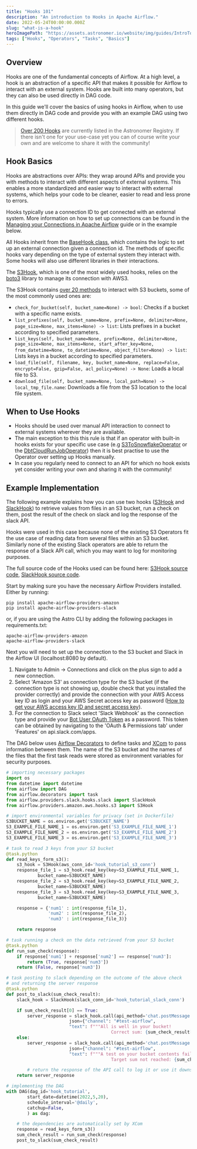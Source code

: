```yaml
---
title: "Hooks 101"
description: "An introduction to Hooks in Apache Airflow."
date: 2022-05-24T00:00:00.000Z
slug: "what-is-a-hook"
heroImagePath: "https://assets.astronomer.io/website/img/guides/IntroToDAG_preview.png"
tags: ["Hooks", "Operators", "Tasks", "Basics"]
---
```


## Overview

Hooks are one of the fundamental concepts of Airflow. At a high level, a hook is an abstraction of a specific API that makes it possible for Airflow to interact with an external system. Hooks are built into many operators, but they can also be used directly in DAG code.

In this guide we'll cover the basics of using hooks in Airflow, when to use them directly in DAG code and provide you with an example DAG using two different hooks.

>[Over 200 Hooks](https://registry.astronomer.io/modules/?types=hooks%2CHooks&page=2) are currently listed in the Astronomer Registry.  If there isn't one for your use-case yet you can of course write your own and are welcome to share it with the community!


## Hook Basics

Hooks are abstractions over APIs: they wrap around APIs and provide you with methods to interact with different aspects of external systems. This enables a more standardized and easier way to interact with external systems, which helps your code to be cleaner, easier to read and less prone to errors.

Hooks typically use a connection ID to get connected with an external system. More information on how to set up connections can be found in the [Managing your Connections in Apache Airflow](https://www.astronomer.io/guides/connections/) guide or in the example below.

All Hooks inherit from the [BaseHook class](https://github.com/apache/airflow/blob/main/airflow/hooks/base.py), which contains the logic to set up an external connection given a connection id.
The methods of specific hooks vary depending on the type of external system they interact with. Some hooks will also use different libraries in their interactions.

The [S3Hook](https://registry.astronomer.io/providers/amazon/modules/s3hook), which is one of the most widely used hooks, relies on the [boto3](https://boto3.amazonaws.com/v1/documentation/api/latest/index.html) library to manage its connection with AWS3.  

The S3Hook contains [over 20 methods](https://github.com/apache/airflow/blob/main/airflow/providers/amazon/aws/hooks/s3.py) to interact with S3 buckets, some of the most commonly used ones are:

- `check_for_bucket(self, bucket_name=None) -> bool`: Checks if a bucket with a specific name exists.
- `list_prefixes(self, bucket_name=None, prefix=None, delimiter=None, page_size=None, max_items=None) -> list`: Lists prefixes in a bucket according to specified parameters.
- `list_keys(self, bucket_name=None, prefix=None, delimiter=None, page_size=None, max_items=None, start_after_key=None, from_datetime=None, to_datetime=None, object_filter=None) -> list`: Lists keys in a bucket according to specified parameters.
- `load_file(self, filename, key, bucket_name=None, replace=False, encrypt=False, gzip=False, acl_policy=None) -> None`: Loads a local file to S3.
- `download_file(self, bucket_name=None, local_path=None) -> local_tmp_file.name`: Downloads a file from the S3 location to the local file system.


## When to Use Hooks

- Hooks should be used over manual API interaction to connect to external systems wherever they are available.
- The main exception to this this rule is that if an operator with built-in hooks exists for your specific use case (e.g [S3ToSnowflakeOperator](https://airflow.apache.org/docs/apache-airflow-providers-snowflake/stable/operators/s3_to_snowflake.html) or the
[DbtCloudRunJobOperator](https://registry.astronomer.io/providers/dbt-cloud/modules/dbtcloudrunjoboperator)) then it is best practise to use the Operator over setting up Hooks manually.
- In case you regularly need to connect to an API for which no hook exists yet consider writing your own and sharing it with the community!


## Example Implementation

The following example explains how you can use two hooks ([S3Hook](https://registry.astronomer.io/providers/amazon/modules/s3hook) and [SlackHook](https://registry.astronomer.io/providers/slack/modules/slackhook)) to retrieve values from files in an S3 bucket, run a check on them, post the result of the check on slack and log the response of the slack API.

Hooks were used in this case because none of the existing S3 Operators fit the use case of reading data from several files within an S3 bucket. Similarly none of the existing Slack operators are able to return the response of a Slack API call, which you may want to log for monitoring purposes.

The full source code of the Hooks used can be found here: [S3Hook source code](https://github.com/apache/airflow/blob/main/airflow/providers/amazon/aws/hooks/s3.py), [SlackHook source code](https://github.com/apache/airflow/blob/main/airflow/providers/slack/hooks/slack.py).


Start by making sure you have the necessary Airflow Providers installed. Either by running:

```console
pip install apache-airflow-providers-amazon
pip install apache-airflow-providers-slack
```

or, if you are using the Astro CLI by adding the following packages in requirements.txt:

```text
apache-airflow-providers-amazon
apache-airflow-providers-slack
```

Next you will need to set up the connection to the S3 bucket and Slack in the Airflow UI (localhost:8080 by default).

1. Navigate to Admin -> Connections and click on the plus sign to add a new connection.
2. Select 'Amazon S3' as connection type for the S3 bucket (if the connection type is not showing up, double check that you installed the provider correctly) and provide the connection with your AWS Access key ID as login and your AWS Secret access key as password ([How to get your AWS access key ID and secret access key](https://docs.aws.amazon.com/powershell/latest/userguide/pstools-appendix-sign-up.html)).
3. For the connection to Slack select 'Slack Webhook' as the connection type and provide your [Bot User OAuth Token](https://api.slack.com/authentication/oauth-v2) as a password. This token can be obtained by navigating to the 'OAuth & Permissions tab' under 'Features' on api.slack.com/apps.


The DAG below uses [Airflow Decorators](https://registry.astronomer.io/guides/airflow-decorators) to define tasks and [XCom](https://registry.astronomer.io/guides/airflow-passing-data-between-tasks) to pass information between them. The name of the S3 bucket and the names of the files that the first task reads were stored as environment variables for security purposes.

```python
# importing necessary packages
import os
from datetime import datetime
from airflow import DAG
from airflow.decorators import task
from airflow.providers.slack.hooks.slack import SlackHook
from airflow.providers.amazon.aws.hooks.s3 import S3Hook

# import environmental variables for privacy (set in Dockerfile)
S3BUCKET_NAME = os.environ.get('S3BUCKET_NAME')
S3_EXAMPLE_FILE_NAME_1 = os.environ.get('S3_EXAMPLE_FILE_NAME_1')
S3_EXAMPLE_FILE_NAME_2 = os.environ.get('S3_EXAMPLE_FILE_NAME_2')
S3_EXAMPLE_FILE_NAME_3 = os.environ.get('S3_EXAMPLE_FILE_NAME_3')

# task to read 3 keys from your S3 bucket
@task.python
def read_keys_form_s3():
    s3_hook = S3Hook(aws_conn_id='hook_tutorial_s3_conn')
    response_file_1 = s3_hook.read_key(key=S3_EXAMPLE_FILE_NAME_1,
			bucket_name=S3BUCKET_NAME)
    response_file_2 = s3_hook.read_key(key=S3_EXAMPLE_FILE_NAME_2,
			bucket_name=S3BUCKET_NAME)
    response_file_3 = s3_hook.read_key(key=S3_EXAMPLE_FILE_NAME_3,
			bucket_name=S3BUCKET_NAME)

    response = {'num1' : int(response_file_1),
                'num2' : int(response_file_2),
                'num3' : int(response_file_3)}

    return response

# task running a check on the data retrieved from your S3 bucket
@task.python
def run_sum_check(response):
    if response['num1'] + response['num2'] == response['num3']:
        return (True, response['num3'])
    return (False, response['num3'])

# task posting to slack depending on the outcome of the above check
# and returning the server response
@task.python
def post_to_slack(sum_check_result):
    slack_hook = SlackHook(slack_conn_id='hook_tutorial_slack_conn')

    if sum_check_result[0] == True:
        server_response = slack_hook.call(api_method='chat.postMessage',
						json={"channel": "#test-airflow",
						"text": f"""All is well in your bucket!
										Correct sum: {sum_check_result[1]}!"""})
    else:
        server_response = slack_hook.call(api_method='chat.postMessage',
						json={"channel": "#test-airflow",
						"text": f"""A test on your bucket contents failed!
										Target sum not reached: {sum_check_result[1]}"""})

		# return the response of the API call to log it or use it downstream
    return server_response

# implementing the DAG
with DAG(dag_id='hook_tutorial',
        start_date=datetime(2022,5,20),
        schedule_interval='@daily',
        catchup=False,
        ) as dag:

    # the dependencies are automatically set by XCom
    response = read_keys_form_s3()
    sum_check_result = run_sum_check(response)
    post_to_slack(sum_check_result)
```
